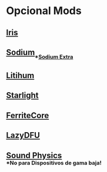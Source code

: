 # **Opcional Mods**

## [Iris](https://cdn.modrinth.com/data/YL57xq9U/versions/1.18.x-v1.2.4/iris-mc1.18.2-1.2.4-build.38.jar)
## [Sodium](https://cdn.modrinth.com/data/AANobbMI/versions/mc1.18.2-0.4.1/sodium-fabric-mc1.18.2-0.4.1%2Bbuild.15.jar)<sub><sub>*[Sodium Extra](https://media.forgecdn.net/files/3733/71/sodium-extra-mc1.18.2-0.4.3.jar)</sup></sub>
## [Litihum](https://www.curseforge.com/minecraft/mc-mods/lithium/download/3670312/file)
## [Starlight](https://cdn.modrinth.com/data/H8CaAYZC/versions/1.0.2+1.18.2/starlight-1.0.2+fabric.89b8d9f.jar)
## [FerriteCore](https://cdn.modrinth.com/data/uXXizFIs/versions/4.2.1/ferritecore-4.2.1-fabric.jar)
## [LazyDFU](https://github.com/astei/lazydfu/releases/download/0.1.2/lazydfu-0.1.2.jar)


## [Sound Physics](https://github.com/vlad2305m/Sound-Physics-Fabric/releases/download/v0.5.5/soundphysics-0.5.5.jar)</br><sub><sup>*No para Dispositivos de gama baja!</sub></sup>
